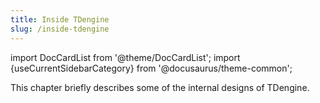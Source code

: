 ```yaml
---
title: Inside TDengine
slug: /inside-tdengine
---
```


import DocCardList from '@theme/DocCardList';
import {useCurrentSidebarCategory} from '@docusaurus/theme-common';

This chapter briefly describes some of the internal designs of TDengine.

<DocCardList items={useCurrentSidebarCategory().items}/>
